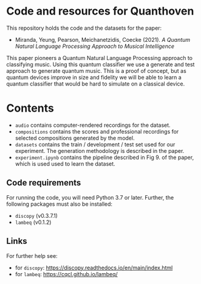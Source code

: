 # Code and resources for Quanthoven

This repository holds the code and the datasets for the paper:

- Miranda, Yeung, Pearson, Meichanetzidis, Coecke (2021). *A Quantum Natural Language Processing Approach to Musical Intelligence*

This paper pioneers a Quantum Natural Language Processing approach to classifying music. Using this quantum classifier we use a generate and test approach to generate quantum music. This is a proof of concept, but as quantum devices improve in size and fidelity we will be able to learn a quantum classifier that would be hard to simulate on a classical device.

# Contents

- `audio` contains computer-rendered recordings for the dataset.
- `compositions` contains the scores and professional recordings for selected compositions generated by the model.
- `datasets` contains the train / development / test set used for our experiment. The generation methodology is described in the paper.
- `experiment.ipynb` contains the pipeline described in Fig 9. of the paper, which is used used to learn the dataset.

## Code requirements

For running the code, you will need Python 3.7 or later. Further, the following packages must also be installed:

* `discopy` (v0.3.7.1)
* `lambeq` (v0.1.2)

## Links

For further help see: 

* for `discopy`: https://discopy.readthedocs.io/en/main/index.html
* for `lambeq`: https://cqcl.github.io/lambeq/
